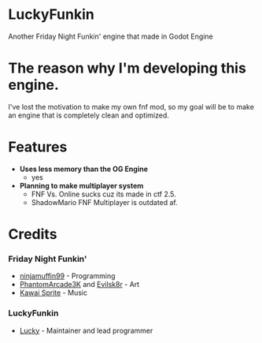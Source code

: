 # LuckyFunkin
Another Friday Night Funkin' engine that made in Godot Engine

# The reason why I'm developing this engine.

I've lost the motivation to make my own fnf mod, so my goal will be to make an engine that is completely clean and optimized.

# Features

 - **Uses less memory than the OG Engine**
	 - yes
 - **Planning to make multiplayer system**
	 - FNF Vs. Online sucks cuz its made in ctf 2.5.
	 - ShadowMario FNF Multiplayer is outdated af.

# Credits
### Friday Night Funkin'
 - [ninjamuffin99](https://twitter.com/ninja_muffin99) - Programming
 - [PhantomArcade3K](https://twitter.com/phantomarcade3k) and [Evilsk8r](https://twitter.com/evilsk8r) - Art
 - [Kawai Sprite](https://twitter.com/kawaisprite) - Music

### LuckyFunkin
- [Lucky](https://twitter.com/Luckysy_) - Maintainer and lead programmer
